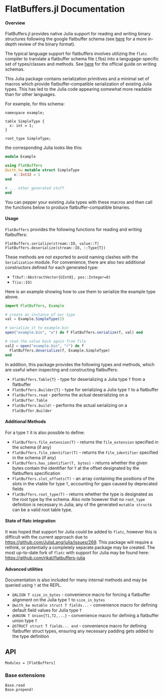 # FlatBuffers.jl Documentation

#### Overview
FlatBuffers.jl provides native Julia support for reading and writing binary structures following the google flatbuffer schema (see [here](https://google.github.io/flatbuffers/flatbuffers_internals.html) for a more in-depth review of the binary format).

The typical language support for flatbuffers involves utilizing the `flatc` compiler to translate a flatbuffer schema file (.fbs) into a langugage-specific set of types/classes and methods. See [here](https://google.github.io/flatbuffers/flatbuffers_guide_writing_schema.html) for the official guide on writing schemas.

This Julia package contains serialization primitives and a minimal set of macros which provide flatbuffer-compatible serialization of existing Julia types. This has led to the Julia code appearing somewhat more readable than for other languages.

For example, for this schema:
```
namespace example;

table SimpleType {
  x: int = 1;
}

root_type SimpleType;
```
the corresponding Julia looks like this:
```julia
module Example

using FlatBuffers
@with_kw mutable struct SimpleType
    x::Int32 = 1
end

# ... other generated stuff
end
```
You can pepper your existing Julia types with these macros and then call the functions below to produce flatbuffer-compatible
binaries.

#### Usage
`FlatBuffers` provides the following functions for reading and writing flatbuffers:
```
FlatBuffers.serialize(stream::IO, value::T) 
FlatBuffers.deserialize(stream::IO, ::Type{T})
```
These methods are not exported to avoid naming clashes with the `Serialization` module.
For convenience, there are also two additional constructors defined for each generated type:
* `T(buf::AbstractVector{UInt8}, pos::Integer=0)`
* `T(io::IO)`

Here is an example showing how to use them to serialize the example type above.
```julia
import FlatBuffers, Example

# create an instance of our type
val = Example.SimpleType(2)

# serialize it to example.bin
open("example.bin", "w") do f FlatBuffers.serialize(f, val) end

# read the value back again from file
val2 = open("example.bin", "r") do f
  FlatBuffers.deserialize(f, Example.SimpleType)
end
```
In addition, this package provides the following types and methods, which are useful
when inspecting and constructing flatbuffers:
* `FlatBuffers.Table{T}` - type for deserializing a Julia type `T` from a flatbuffer
* `FlatBuffers.Builder{T}` - type for serializing a Julia type `T` to a flatbuffer
* `FlatBuffers.read` - performs the actual deserializing on a `FlatBuffer.Table`
* `FlatBuffers.build!` - performs the actual serializing on a `FlatBuffer.Builder`

#### Additional Methods
For a type `T` it is also possible to define:
* `FlatBuffers.file_extension(T)` - returns the `file_extension` specified in the schema (if any)
* `FlatBuffers.file_identifier(T)` - returns the `file_identifier` specified in the schema (if any)
* `FlatBuffers.has_identifier(T, bytes)` - returns whether the given bytes contain the identifier for `T` at the offset designated by the flatbuffers specification
* `FlatBuffers.slot_offsets(T)` - an array containing the positions of the slots in the vtable for type `T`, accounting for gaps caused by deprecated fields
* `FlatBuffers.root_type(T)` - returns whether the type is designated as the root type by the schema. Also note however that no `root_type` definition is necessary in Julia; any of the generated `mutable struct`s can be a valid root table type.

#### State of flatc integration
It was hoped that support for Julia could be added to `flatc`, however this is difficult with the current approach due to 
https://github.com/JuliaLang/julia/issues/269. This package will require a rethink, or potentially a completely separate package may be created. The most up-to-date fork of `flatc` with support for Julia may be found here:
https://github.com/rjkat/flatbuffers-julia

#### Advanced utilities
Documentation is also included for many
internal methods and may be queried using `?` at the REPL.
* `@ALIGN T size_in_bytes` - convenience macro for forcing a flatbuffer alignment on the Julia type `T` to `size_in_bytes`
* `@with_kw mutable struct T fields...` - convenience macro for defining default field values for Julia type `T`
* `@UNION T Union{T1,T2,...}` - convenience macro for defining a flatbuffer union type `T`
* `@STRUCT struct T fields... end` - convenience macro for defining flatbuffer struct types, ensuring any necessary padding gets added to the type definition

## API

```@autodocs
Modules = [FlatBuffers]
```

### Base extensions

```@doc
Base.read
Base.prepend!
```
